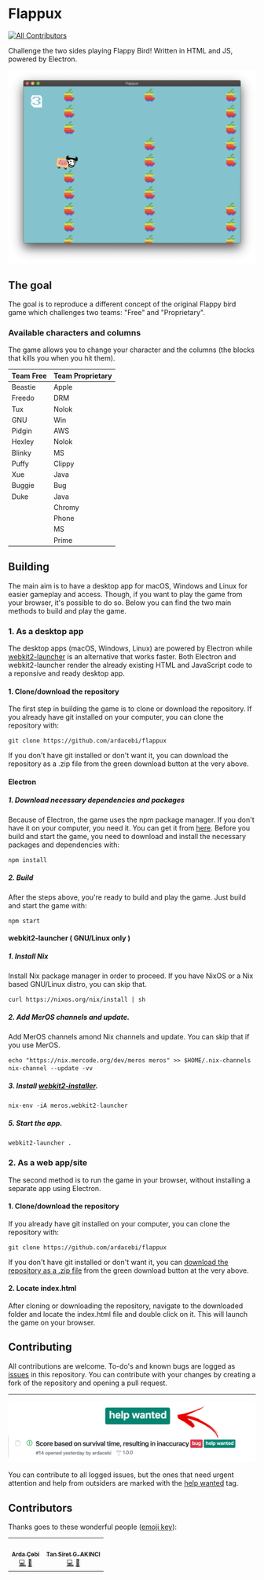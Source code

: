 # Flappux
<!-- ALL-CONTRIBUTORS-BADGE:START - Do not remove or modify this section -->
[![All Contributors](https://img.shields.io/badge/all_contributors-2-orange.svg?style=flat-square)](#contributors-)
<!-- ALL-CONTRIBUTORS-BADGE:END -->
Challenge the two sides playing Flappy Bird! Written in HTML and JS, powered by Electron.

<img src="screenshot.png"></img>

## The goal
The goal is to reproduce a different concept of the original Flappy bird game which challenges two teams: "Free" and "Proprietary".

### Available characters and columns
The game allows you to change your character and the columns (the blocks that kills you when you hit them).

| Team Free | Team Proprietary |
| --------------- | --------------- |
| Beastie | Apple |
| Freedo | DRM |
| Tux | Nolok |
| GNU | Win |
| Pidgin | AWS |
| Hexley | Nolok |
| Blinky | MS |
| Puffy | Clippy |
| Xue | Java |
| Buggie | Bug |
| Duke | Java |
|  | Chromy |
|  | Phone |
|  | MS |
|  | Prime |

## Building
The main aim is to have a desktop app for macOS, Windows and Linux for easier gameplay and access. Though, if you want to play the game from your browser, it's possible to do so. Below you can find the two main methods to build and play the game.

### 1. As a desktop app
The desktop apps (macOS, Windows, Linux) are powered by Electron while [webkit2-launcher](https://github.com/mercode-org/webkit2-launcher) is an alternative that works faster. Both Electron and webkit2-launcher render the already existing HTML and JavaScript code to a reponsive and ready desktop app.

#### 1. Clone/download the repository
The first step in building the game is to clone or download the repository. If you already have git installed on your computer, you can clone the repository with:

```
git clone https://github.com/ardacebi/flappux
```

If you don't have git installed or don't want it, you can download the repository as a .zip file from the green download button at the very above.

#### Electron

##### 1. Download necessary dependencies and packages

Because of Electron, the game uses the npm package manager. If you don't have it on your computer, you need it. You can get it from [here](https://www.npmjs.com/get-npm). Before you build and start the game, you need to download and install the necessary packages and dependencies with:

```
npm install
```

##### 2. Build
After the steps above, you're ready to build and play the game. Just build and start the game with:

```
npm start
```


#### webkit2-launcher ( GNU/Linux only )

##### 1. Install Nix

Install Nix package manager in order to proceed. If you have NixOS or a Nix based GNU/Linux distro, you can skip that.
```
curl https://nixos.org/nix/install | sh
```

##### 2. Add MerOS channels and update.

Add MerOS channels amond Nix channels and update. You can skip that if you use MerOS.
```
echo "https://nix.mercode.org/dev/meros meros" >> $HOME/.nix-channels
nix-channel --update -vv
```

##### 3. Install [webkit2-installer](https://github.com/mercode-org/webkit2-launcher).
```
nix-env -iA meros.webkit2-launcher
```

##### 5. Start the app. 
```
webkit2-launcher .
```

### 2. As a web app/site
The second method is to run the game in your browser, without installing a separate app using Electron.

#### 1. Clone/download the repository
If you already have git installed on your computer, you can clone the repository with:

```
git clone https://github.com/ardacebi/flappux
```

If you don't have git installed or don't want it, you can [download the repository as a .zip file](https://github.com/ardacebi/flappux/archive/master.zip) from the green download button at the very above.

#### 2. Locate index.html
After cloning or downloading the repository, navigate to the downloaded folder and locate the index.html file and double click on it. This will launch the game on your browser.

## Contributing
All contributions are welcome. To-do's and known bugs are logged as [issues](https://github.com/ardacebi/flappux/issues) in this repository. You can contribute with your changes by creating a fork of the repository and opening a pull request.

---

<img src="helpwanted.png"></img>

You can contribute to all logged issues, but the ones that need urgent attention and help from outsiders are marked with the [help wanted](https://github.com/ardacebi/flappux/issues?q=is%3Aissue+is%3Aopen+label%3A%22help+wanted%22) tag.

## Contributors

Thanks goes to these wonderful people ([emoji key](https://allcontributors.org/docs/en/emoji-key)):

<!-- ALL-CONTRIBUTORS-LIST:START - Do not remove or modify this section -->
<!-- prettier-ignore-start -->
<!-- markdownlint-disable -->
<table>
  <tr>
    <td align="center"><a href="https://www.ardacebi.com"><img src="https://avatars3.githubusercontent.com/u/17576065?v=4" width="100px;" alt=""/><br /><sub><b>Arda Çebi</b></sub></a><br /><a href="https://github.com/ardacebi/flappux/commits?author=ardacebi" title="Code">💻</a> <a href="https://github.com/ardacebi/flappux/commits?author=ardacebi" title="Documentation">📖</a></td>
    <td align="center"><a href="http://mercode.org"><img src="https://avatars1.githubusercontent.com/u/40173707?v=4" width="100px;" alt=""/><br /><sub><b>Tan Siret G. AKINCI</b></sub></a><br /><a href="https://github.com/ardacebi/flappux/commits?author=Yutyo" title="Code">💻</a> <a href="#design-Yutyo" title="Design">🎨</a></td>
  </tr>
</table>

<!-- markdownlint-enable -->
<!-- prettier-ignore-end -->
<!-- ALL-CONTRIBUTORS-LIST:END -->
